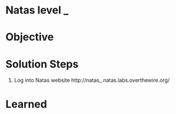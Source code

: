 # Natas level _

# Objective


# Solution Steps
1. Log into Natas website
    http://natas_.natas.labs.overthewire.org/


# Learned
